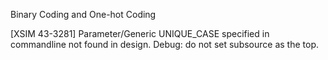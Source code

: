 Binary Coding and One-hot Coding


[XSIM 43-3281] Parameter/Generic UNIQUE_CASE  specified in commandline not found in design.
Debug: do not set subsource as the top.

